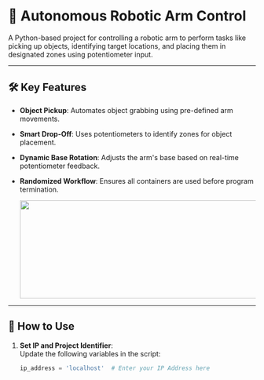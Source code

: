 


# 🤖 Autonomous Robotic Arm Control  

A Python-based project for controlling a robotic arm to perform tasks like picking up objects, identifying target locations, and placing them in designated zones using potentiometer input.  

---

## 🛠️ **Key Features**  
- **Object Pickup**: Automates object grabbing using pre-defined arm movements.  
- **Smart Drop-Off**: Uses potentiometers to identify zones for object placement.  
- **Dynamic Base Rotation**: Adjusts the arm's base based on real-time potentiometer feedback.  
- **Randomized Workflow**: Ensures all containers are used before program termination.

  <img src = "https://github.com/user-attachments/assets/f6951ff1-812f-4d93-9c52-6224d64123d1" width = "500" height = "200"/>

---

## 🚀 **How to Use**  
1. **Set IP and Project Identifier**:  
   Update the following variables in the script:  
   ```python
   ip_address = 'localhost'  # Enter your IP Address here

